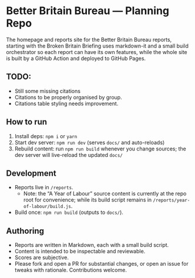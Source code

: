 # Better Britain Bureau — Planning Repo

The homepage and reports site for the Better Britain Bureau reports, starting with the Broken Britain Briefing uses markdown-it and a small build orchestrator so each report can have its own features, while the whole site is built by a GitHub Action and deployed to GitHub Pages.

## TODO:

- Still some missing citations
- Citations to be properly organised by group.
- Citations table styling needs improvement.

## How to run

1) Install deps: `npm i` or `yarn`
2) Start dev server: `npm run dev` (serves `docs/` and auto-reloads)
3) Rebuild content: run `npm run build` whenever you change sources; the dev server will live-reload the updated `docs/`

## Development

- Reports live in `/reports`. 
    - Note: the “A Year of Labour” source content is currently at the repo root for convenience; while its build script remains in `/reports/year-of-labour/build.js`.
- Build once: `npm run build` (outputs to `docs/`).

## Authoring

- Reports are written in Markdown, each with a small build script.
- Content is intended to be inspectable and reviewable.
- Scores are subjective.
- Please fork and open a PR for substantial changes, or open an issue for tweaks with rationale. Contributions welcome.